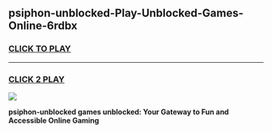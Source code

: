 
## psiphon-unblocked-Play-Unblocked-Games-Online-6rdbx
<h3>
<a href="https://premium76.site?title=psiphon-unblocked&ref=25A">CLICK TO PLAY</a></h3>
<hr>

<h3>
<a href="https://premium76.site?title=psiphon-unblocked&ref=25A">CLICK 2 PLAY</a>
  
</h3>

<a href="https://premium76.site?title=psiphon-unblocked&ref=25A"><img src="https://clearcache.store/games.png"></a>


**psiphon-unblocked games unblocked: Your Gateway to Fun and Accessible Online Gaming**
